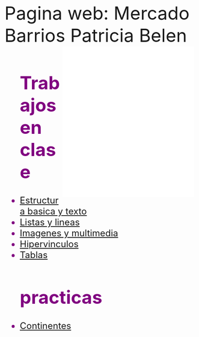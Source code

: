 <html>
<head>
<font size=7> Pagina web: Mercado Barrios Patricia Belen </font>
</head>
<body background="flores.jpg">
<embed src="presentacion.mp4" align="right" width="350" height="400">
<font size="5" color="purple">
<ul><h1><b>Trabajos en clase</b></h1>      

<li><a href="https://pastayqueso.github.io/estructurabasaytexto/">Estructura basica y texto</a><br></li>
<li><a href="https://pastayqueso.github.io/listasylinea/">Listas y lineas</a><br></li>
<li><a href="https://pastayqueso.github.io/imagenesymultimedia/">Imagenes y multimedia</a><br></li>
<li><a href="https://pastayqueso.github.io/hipervinculos/">Hipervinculos</a><br></li>
<li><a href="https://pastayqueso.github.io/tablas/">Tablas</a><br></li>
</ul>

<ul><h1><b>practicas</b></h1>
<li><a href="https://pastayqueso.github.io/continentes/"> Continentes </a><br></li>
</ul>
</font>
</body>
</html>

